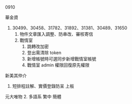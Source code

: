 0910

華金資

1. 30499、30458、31782、31892、31381、30489、31650
   1. 物件文章匯入調整、防串改、審核寄信
   2. 戰情室
      1. 跳轉改加密
      2. 登出需清除 token
      4. 新增帳號時可選同步新增戰情室帳號
      5. 戰情室 admin 權限回復原先權限

新美其仲介
   1. 短排程註解、實價登錄防呆 上板

元大唯物
   2. 多語系 繁中 簡體
